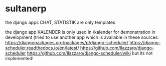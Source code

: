# sultanerp

the django apps CHAT, STATISTIK are only templates

the django app KALENDER is only used in /kalender for demonstration in development (tried to use another app which is available in these sources:
https://djangopackages.org/packages/p/django-scheduler/
https://django-scheduler.readthedocs.io/en/latest/
https://github.com/llazzaro/django-scheduler
https://github.com/llazzaro/django-scheduler/wiki
but its not implemented!

